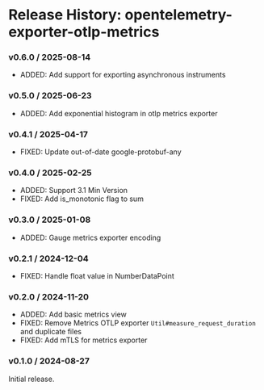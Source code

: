 # Release History: opentelemetry-exporter-otlp-metrics

### v0.6.0 / 2025-08-14

- ADDED: Add support for exporting asynchronous instruments

### v0.5.0 / 2025-06-23

- ADDED: Add exponential histogram in otlp metrics exporter

### v0.4.1 / 2025-04-17

- FIXED: Update out-of-date google-protobuf-any

### v0.4.0 / 2025-02-25

- ADDED: Support 3.1 Min Version
- FIXED: Add is_monotonic flag to sum

### v0.3.0 / 2025-01-08

- ADDED: Gauge metrics exporter encoding

### v0.2.1 / 2024-12-04

- FIXED: Handle float value in NumberDataPoint

### v0.2.0 / 2024-11-20

- ADDED: Add basic metrics view
- FIXED: Remove Metrics OTLP exporter `Util#measure_request_duration` and duplicate files
- FIXED: Add mTLS for metrics exporter

### v0.1.0 / 2024-08-27

Initial release.
